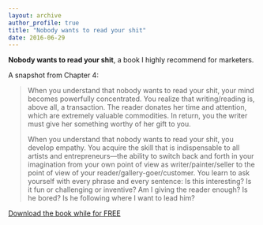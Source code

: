 ```yaml
---
layout: archive
author_profile: true
title: "Nobody wants to read your shit"
date: 2016-06-29
---
```

<strong>Nobody wants to read your shit</strong>, a book I highly recommend for marketers.

A snapshot from Chapter 4:

<blockquote>
When you understand that nobody wants to read your shit, your mind becomes powerfully concentrated. You realize that writing/reading is, above all, a transaction. The reader donates her time and attention, which are extremely valuable commodities. In return, you the writer must give her something worthy of her gift to you.

When you understand that nobody wants to read your shit, you develop empathy. You acquire the skill that is indispensable to all artists and entrepreneurs—the ability to switch back and forth in your imagination from your own point of view as writer/painter/seller to the point of view of your reader/gallery-goer/customer. You learn to ask yourself with every phrase and every sentence: Is this interesting? Is it fun or challenging or inventive? Am I giving the reader enough? Is he bored? Is he following where I want to lead him?
</blockquote>

[Download the book while for FREE](http://shop.blackirishbooks.com/pages/nobody-wants-to-read-your-sh-t-download)